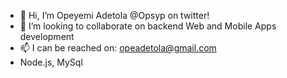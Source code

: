 - 👋 Hi, I’m Opeyemi Adetola @Opsyp on twitter!
- 💞️ I’m looking to collaborate on backend Web and Mobile Apps development 
- 📫 I can be reached on: opeadetola@gmail.com
- Node.js, MySql

<!---
opsyp/opsyp is a ✨ special ✨ repository because its `README.md` (this file) appears on your GitHub profile.
You can click the Preview link to take a look at your changes.
--->
